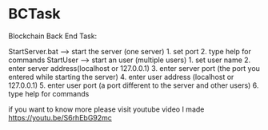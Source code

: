 # BCTask
Blockchain Back End Task:

StartServer.bat --> start the server (one server)
	1. set port
	2. type help for commands
StartUser --> start an user (multiple users)
	1. set user name
	2. enter server address(localhost or 127.0.0.1)
	3. enter server port (the port you entered while starting the server)
	4. enter user address (localhost or 127.0.0.1)
	5. enter user port (a port different to the server and other users)
	6. type help for commands
	
if you want to know more please visit youtube video I made https://youtu.be/S6rhEbG92mc
	
